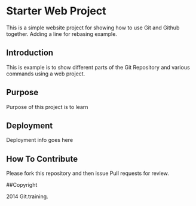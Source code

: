 # Starter Web Project

This is a simple website project for showing
how to use Git and Github together.
Adding a line for rebasing example.

## Introduction

This is example is to show different parts of the Git Repository
and various commands using a web project.

## Purpose

Purpose of this project is to learn

## Deployment

Deployment info goes here

## How To Contribute

Please fork this repository and then issue Pull requests for review.

##Copyright

2014 Git.training.